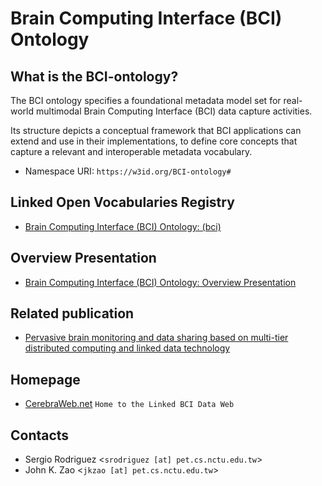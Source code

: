 # Brain Computing Interface (BCI) Ontology

## What is the BCI-ontology?

The BCI ontology specifies a foundational metadata model set for real-world multimodal Brain Computing Interface (BCI) data capture activities.

Its structure depicts a conceptual framework that BCI applications can extend and use in their implementations, to define core concepts that capture a relevant and interoperable metadata vocabulary.

- Namespace URI: `https://w3id.org/BCI-ontology#`

## Linked Open Vocabularies Registry

- [Brain Computing Interface (BCI) Ontology: (bci)](http://lov.okfn.org/dataset/lov/vocabs/bci)

## Overview Presentation

- [Brain Computing Interface (BCI) Ontology: Overview Presentation](http://prezi.com/rbzrzgr2wgdi/?utm_campaign=share&utm_medium=copy&rc=ex0share)

## Related publication

- [Pervasive brain monitoring and data sharing based on multi-tier distributed computing and linked data technology](http://journal.frontiersin.org/article/10.3389/fnhum.2014.00370/full)

## Homepage

- [CerebraWeb.net](http://cerebraweb.net) `Home to the Linked BCI Data Web`

## Contacts

- Sergio Rodriguez <`srodriguez [at] pet.cs.nctu.edu.tw`>
- John K. Zao <`jkzao [at] pet.cs.nctu.edu.tw`>
